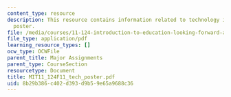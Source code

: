 ```yaml
---
content_type: resource
description: This resource contains information related to technology in education
  poster.
file: /media/courses/11-124-introduction-to-education-looking-forward-and-looking-back-on-education-fall-2011/8b29b386c402d393d9b59e65a9688c36_MIT11_124F11_tech_poster.pdf
file_type: application/pdf
learning_resource_types: []
ocw_type: OCWFile
parent_title: Major Assignments
parent_type: CourseSection
resourcetype: Document
title: MIT11_124F11_tech_poster.pdf
uid: 8b29b386-c402-d393-d9b5-9e65a9688c36
---
```

